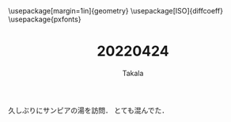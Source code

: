 ﻿---
title: 20220424
yesterday: 20220423
tomorrow: 20220425
days: 849
author: Takala
header-includes:
  - \usepackage[margin=1in]{geometry}
  - \usepackage[ISO]{diffcoeff}
  - \usepackage{pxfonts}
---



久しぶりにサンピアの湯を訪問．
とても混んでた．


